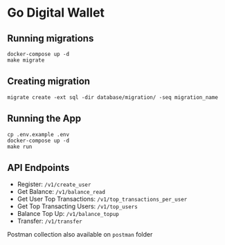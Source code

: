 # Go Digital Wallet

## Running migrations
```
docker-compose up -d
make migrate
```

## Creating migration
```
migrate create -ext sql -dir database/migration/ -seq migration_name
```

## Running the App
```
cp .env.example .env
docker-compose up -d
make run
```

## API Endpoints
- Register: `/v1/create_user`
- Get Balance: `/v1/balance_read`
- Get User Top Transactions: `/v1/top_transactions_per_user`
- Get Top Transacting Users: `/v1/top_users`
- Balance Top Up: `/v1/balance_topup`
- Transfer: `/v1/transfer`

Postman collection also available on `postman` folder